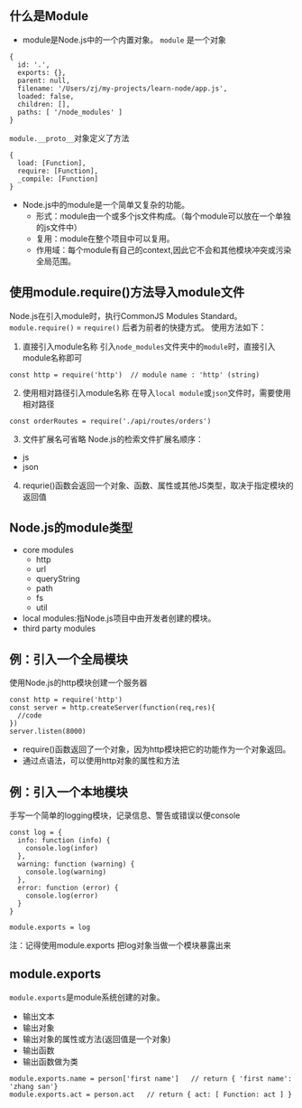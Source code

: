 ## 什么是Module
- module是Node.js中的一个内置对象。
 `module` 是一个对象
```
{
  id: '.',
  exports: {},
  parent: null,
  filename: '/Users/zj/my-projects/learn-node/app.js',
  loaded: false,
  children: [],
  paths: [ '/node_modules' ]
}
```
`module.__proto__`对象定义了方法
```
{
  load: [Function],
  require: [Function],
  _compile: [Function]
}
```
- Node.js中的module是一个简单又复杂的功能。
    - 形式：module由一个或多个js文件构成。（每个module可以放在一个单独的js文件中）
    - 复用：module在整个项目中可以复用。
    - 作用域：每个module有自己的context,因此它不会和其他模块冲突或污染全局范围。

## 使用module.require()方法导入module文件
Node.js在引入module时，执行CommonJS Modules Standard。
`module.require()` = `require()` 后者为前者的快捷方式。
使用方法如下：
1. 直接引入module名称
引入`node_modules`文件夹中的`module`时，直接引入module名称即可
```
const http = require('http')  // module name : 'http' (string)
```
2. 使用相对路径引入module名称
在导入`local module`或`json`文件时，需要使用相对路径
```
const orderRoutes = require('./api/routes/orders')
```
3. 文件扩展名可省略
Node.js的检索文件扩展名顺序：
- js
- json
4. requrie()函数会返回一个对象、函数、属性或其他JS类型，取决于指定模块的返回值


## Node.js的module类型
- core modules
    - http
    - url
    - queryString
    - path
    - fs
    - util
- local modules:指Node.js项目中由开发者创建的模块。
- third party modules

## 例：引入一个全局模块
使用Node.js的http模块创建一个服务器
```
const http = require('http')
const server = http.createServer(function(req,res){
  //code
})
server.listen(8000)
```
- require()函数返回了一个对象，因为http模块把它的功能作为一个对象返回。
- 通过点语法，可以使用http对象的属性和方法

## 例：引入一个本地模块
手写一个简单的logging模块，记录信息、警告或错误以便console
```
const log = {
  info: function (info) {
    console.log(infor)
  },
  warning: function (warning) {
    console.log(warning)
  },
  error: function (error) {
    console.log(error)
  }
}

module.exports = log 
```
注：记得使用module.exports 把log对象当做一个模块暴露出来

## module.exports
`module.exports`是module系统创建的对象。
- 输出文本
- 输出对象
- 输出对象的属性或方法(返回值是一个对象)
- 输出函数
- 输出函数做为类
```
module.exports.name = person['first name']   // return { 'first name': 'zhang san'}
module.exports.act = person.act   // return { act: [ Function: act ] }
```